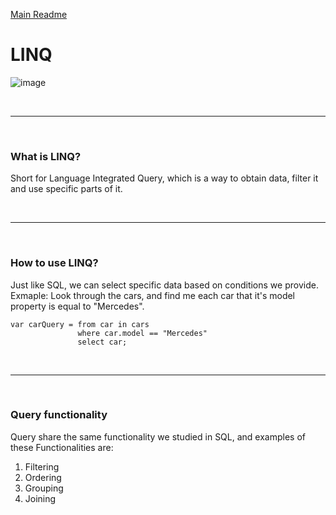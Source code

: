 [Main Readme](https://github.com/shadilios/reading-notes/blob/main/README.md)  

# LINQ

![image](https://static.javatpoint.com/tutorial/linq/images/linq-2.png)


<br><hr><br>

### What is LINQ?

Short for Language Integrated Query, which is a way to obtain data, filter it and use specific parts of it.  

<br><hr><br>

### How to use LINQ?

Just like SQL, we can select specific data based on conditions we provide.  
Exmaple: Look through the cars, and find me each car that it's model property is equal to "Mercedes".  

```
var carQuery = from car in cars
               where car.model == "Mercedes"
               select car;
```

<br><hr><br>

### Query functionality

Query share the same functionality we studied in SQL, and examples of these Functionalities are:  

1. Filtering
2. Ordering
3. Grouping
4. Joining

